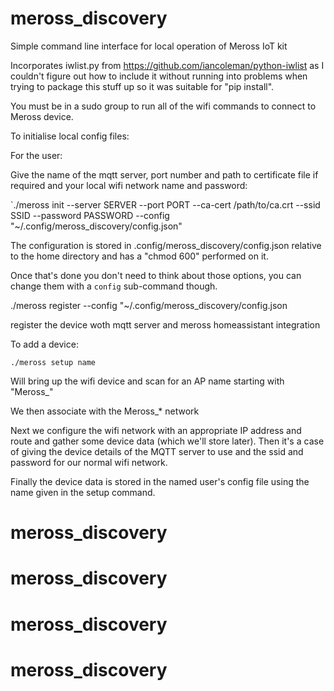 # meross_discovery
Simple command line interface for local operation of Meross IoT kit

Incorporates iwlist.py from https://github.com/iancoleman/python-iwlist as I couldn't figure out how to include it without running into problems when trying to package this stuff up so it was suitable for "pip install".

You must be in a sudo group to run all of the wifi commands to connect to Meross device.

To initialise local config files:

For the user:

Give the name of the mqtt server, port number and path to certificate file if required and your local wifi network name and password:

`./meross init --server SERVER --port PORT --ca-cert /path/to/ca.crt --ssid SSID --password PASSWORD --config "~/.config/meross_discovery/config.json"

The configuration is stored in .config/meross_discovery/config.json relative to the home directory and has a "chmod 600" performed on it.

Once that's done you don't need to think about those options, you can change them with a `config` sub-command though.

./meross register --config "~/.config/meross_discovery/config.json

register the device woth mqtt server and meross homeassistant integration

To add a device:

`./meross setup name`

Will bring up the wifi device and scan for an AP name starting with "Meross_"

We then associate with the Meross_* network

Next we configure the wifi network with an appropriate IP address and route and gather some device data (which we'll store later). Then it's a case of giving the device details of the MQTT server to use and the ssid and password for our normal wifi network.

Finally the device data is stored in the named user's config file using the name given in the setup command.
# meross_discovery
# meross_discovery
# meross_discovery
# meross_discovery
